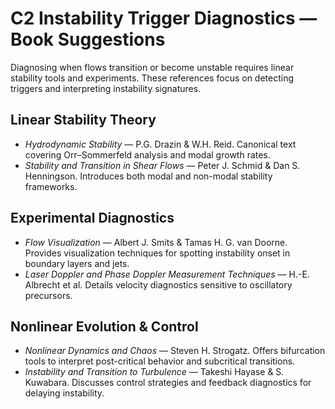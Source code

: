 # C2 Instability Trigger Diagnostics — Book Suggestions

Diagnosing when flows transition or become unstable requires linear stability tools and experiments. These references focus on detecting triggers and interpreting instability signatures.

## Linear Stability Theory
- *Hydrodynamic Stability* — P.G. Drazin & W.H. Reid. Canonical text covering Orr–Sommerfeld analysis and modal growth rates.
- *Stability and Transition in Shear Flows* — Peter J. Schmid & Dan S. Henningson. Introduces both modal and non-modal stability frameworks.

## Experimental Diagnostics
- *Flow Visualization* — Albert J. Smits & Tamas H. G. van Doorne. Provides visualization techniques for spotting instability onset in boundary layers and jets.
- *Laser Doppler and Phase Doppler Measurement Techniques* — H.-E. Albrecht et al. Details velocity diagnostics sensitive to oscillatory precursors.

## Nonlinear Evolution & Control
- *Nonlinear Dynamics and Chaos* — Steven H. Strogatz. Offers bifurcation tools to interpret post-critical behavior and subcritical transitions.
- *Instability and Transition to Turbulence* — Takeshi Hayase & S. Kuwabara. Discusses control strategies and feedback diagnostics for delaying instability.
